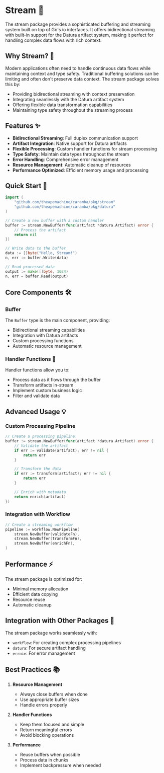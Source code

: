 # Stream 🌊

The stream package provides a sophisticated buffering and streaming system built on top of Go's io interfaces. It offers bidirectional streaming with built-in support for the Datura artifact system, making it perfect for handling complex data flows with rich context.

## Why Stream? 🤔

Modern applications often need to handle continuous data flows while maintaining context and type safety. Traditional buffering solutions can be limiting and often don't preserve data context. The stream package solves this by:

- Providing bidirectional streaming with context preservation
- Integrating seamlessly with the Datura artifact system
- Offering flexible data transformation capabilities
- Maintaining type safety throughout the streaming process

## Features ✨

- **Bidirectional Streaming**: Full duplex communication support
- **Artifact Integration**: Native support for Datura artifacts
- **Flexible Processing**: Custom handler functions for stream processing
- **Type Safety**: Maintain data types throughout the stream
- **Error Handling**: Comprehensive error management
- **Resource Management**: Automatic cleanup of resources
- **Performance Optimized**: Efficient memory usage and processing

## Quick Start 🚀

```go
import (
    "github.com/theapemachine/caramba/pkg/stream"
    "github.com/theapemachine/caramba/pkg/datura"
)

// Create a new buffer with a custom handler
buffer := stream.NewBuffer(func(artifact *datura.Artifact) error {
    // Process the artifact
    return nil
})

// Write data to the buffer
data := []byte("Hello, Stream!")
n, err := buffer.Write(data)

// Read processed data
output := make([]byte, 1024)
n, err = buffer.Read(output)
```

## Core Components 🛠️

### Buffer

The `Buffer` type is the main component, providing:

- Bidirectional streaming capabilities
- Integration with Datura artifacts
- Custom processing functions
- Automatic resource management

### Handler Functions 🎯

Handler functions allow you to:

- Process data as it flows through the buffer
- Transform artifacts in-stream
- Implement custom business logic
- Filter and validate data

## Advanced Usage 💡

### Custom Processing Pipeline

```go
// Create a processing pipeline
buffer := stream.NewBuffer(func(artifact *datura.Artifact) error {
    // Validate the artifact
    if err := validate(artifact); err != nil {
        return err
    }

    // Transform the data
    if err := transform(artifact); err != nil {
        return err
    }

    // Enrich with metadata
    return enrich(artifact)
})
```

### Integration with Workflow

```go
// Create a streaming workflow
pipeline := workflow.NewPipeline(
    stream.NewBuffer(validateFn),
    stream.NewBuffer(transformFn),
    stream.NewBuffer(enrichFn),
)
```

## Performance ⚡

The stream package is optimized for:

- Minimal memory allocation
- Efficient data copying
- Resource reuse
- Automatic cleanup

## Integration with Other Packages 🔌

The stream package works seamlessly with:

- `workflow`: For creating complex processing pipelines
- `datura`: For secure artifact handling
- `errnie`: For error management

## Best Practices 📚

1. **Resource Management**

   - Always close buffers when done
   - Use appropriate buffer sizes
   - Handle errors properly

2. **Handler Functions**

   - Keep them focused and simple
   - Return meaningful errors
   - Avoid blocking operations

3. **Performance**
   - Reuse buffers when possible
   - Process data in chunks
   - Implement backpressure when needed
